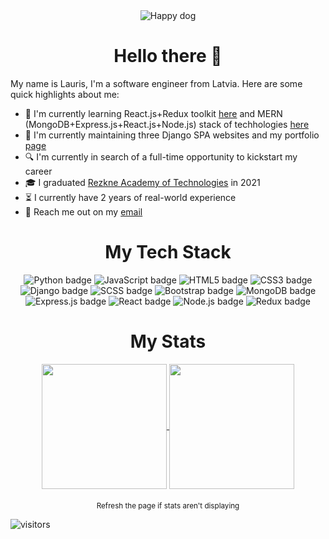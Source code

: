 <div align="center">
  <img src="https://media.giphy.com/media/26Fxy3Iz1ari8oytO/giphy.gif" alt="Happy dog">
</div>
<h1 align="center">
  Hello there 👋
</h1>

My name is Lauris, I'm a software engineer from Latvia. Here are some quick highlights about me:

- 🚀 I'm currently learning React.js+Redux toolkit [here](https://github.com/LaSTiqq/todo-app) and MERN (MongoDB+Express.js+React.js+Node.js) stack of techhologies [here](https://github.com/LaSTiqq/Coffee-united-people-2.0)
- 🔧 I'm currently maintaining three Django SPA websites and my portfolio [page](https://laurisstirna.eu.pythonanywhere.com/)
- 🔍 I'm currently in search of a full-time opportunity to kickstart my career
- 🎓 I graduated [Rezkne Academy of Technologies](https://www.rta.lv/) in 2021
- ⏳ I currently have 2 years of real-world experience
- 📢 Reach me out on my [email](mailto:lavrencij13@gmail.com)

<h1 align="center">
  My Tech Stack
</h1>

<div align="center">
    <img src="https://img.shields.io/badge/-Python-blue?logo=python&logoColor=white&style=for-the-badge" alt="Python badge">
    <img src="https://img.shields.io/badge/-JavaScript-yellow?logo=javascript&logoColor=white&style=for-the-badge" alt="JavaScript badge">
    <img src="https://img.shields.io/badge/-HTML5-red?logo=html5&logoColor=white&style=for-the-badge" alt="HTML5 badge">
    <img src="https://img.shields.io/badge/-CSS3-blueviolet?logo=css3&logoColor=white&style=for-the-badge" alt="CSS3 badge">
    <img src="https://img.shields.io/badge/-Django-green?logo=django&logoColor=white&style=for-the-badge" alt="Django badge">
    <img src="https://img.shields.io/badge/-SCSS-pink?logo=sass&logoColor=white&style=for-the-badge" alt="SCSS badge">
    <img src="https://img.shields.io/badge/-Bootstrap-purple?logo=bootstrap&logoColor=white&style=for-the-badge" alt="Bootstrap badge">
    <img src="https://img.shields.io/badge/-MongoDB-green?logo=mongodb&logoColor=white&style=for-the-badge" alt="MongoDB badge">
    <img src="https://img.shields.io/badge/-Express.js-grey?logo=express&logoColor=white&style=for-the-badge" alt="Express.js badge">
    <img src="https://img.shields.io/badge/-React.js-blue?logo=react&logoColor=white&style=for-the-badge" alt="React badge">
    <img src="https://img.shields.io/badge/-Node.js-green?logo=node.js&amp;logoColor=white&style=for-the-badge" alt="Node.js badge">
    <img src="https://img.shields.io/badge/-Redux-purple?logo=redux&logoColor=white&style=for-the-badge" alt="Redux badge">
</div>

<h1 align="center">
  My Stats
</h1>

<p style="margin-bottom: 20px;" align="center">
  <a href="https://github.com/anuraghazra/github-readme-stats">
    <img height=200 align="center" src="https://github-readme-stats.vercel.app/api?username=LaSTiqq&theme=transparent" />
  </a>
  <a href="https://github.com/anuraghazra/convoychat">
    <img height=200 align="center" src="https://github-readme-stats.vercel.app/api/top-langs?username=LaSTiqq&layout=compact&langs_count=4&theme=transparent&card_width=300" />
  </a>

<div align="center">
<sub>Refresh the page if stats aren't displaying</sub>
</div>

![visitors](https://visitor-badge.laobi.icu/badge?page_id=lastiqq.lastiqq)
